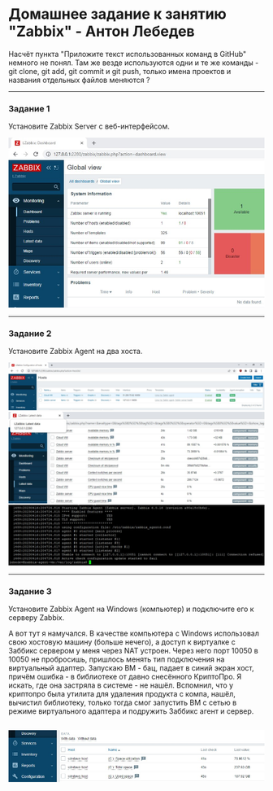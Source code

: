 # Домашнее задание к занятию "Zabbix" - Антон Лебедев

Насчёт пункта "Приложите текст использованных команд в GitHub" немного не понял. Там же везде используются одни и те же команды - git clone, git add, git commit и git push, только имена проектов и названия отдельных файлов меняются ?

---

### Задание 1

Установите Zabbix Server с веб-интерфейсом.

![Screenshot_1](https://github.com/lebedun/9-02-hw/blob/main/img/Screenshot_1.jpg)


---

### Задание 2

Установите Zabbix Agent на два хоста.

![Screenshot_2](https://github.com/lebedun/9-02-hw/blob/main/img/Screenshot_2.jpg)
![Screenshot_3](https://github.com/lebedun/9-02-hw/blob/main/img/Screenshot_3.jpg)
![Screenshot_4](https://github.com/lebedun/9-02-hw/blob/main/img/Screenshot_4.jpg)


---

### Задание 3

Установите Zabbix Agent на Windows (компьютер) и подключите его к серверу Zabbix.
 
А вот тут я намучался. В качестве компьютера с Windows использовал свою хостовую машину (больше нечего), а доступ к виртуалке с Заббикс сервером у меня через NAT устроен. Через него порт 10050 в 10050 не пробросишь, пришлось менять тип подключения на виртуальный адаптер. Запускаю ВМ - бац, падает в синий экран хост, причём ошибка - в библиотеке от давно снесённого КриптоПро. Я искать, где она застряла в системе - не нашёл. Вспомнил, что у криптопро была утилита для удаления продукта с компа, нашёл, вычистил библиотеку, только тогда смог запустить ВМ с сетью в режиме виртуального адаптера и подружить Заббикс агент и сервер.

![Screenshot_5](https://github.com/lebedun/9-02-hw/blob/main/img/Screenshot_5.jpg)
---
